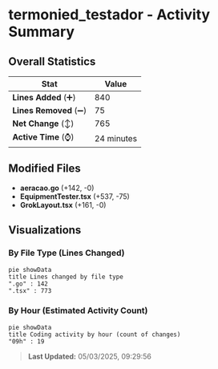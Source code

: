 # termonied_testador - Activity Summary 

## Overall Statistics

| Stat                   | Value                                                             |
| ---------------------- | ----------------------------------------------------------------- |
| **Lines Added** (➕)   | 840                                          |
| **Lines Removed** (➖) | 75                                        |
| **Net Change** (↕)    | 765                |
| **Active Time** (⌚)   | 24 minutes |


## Modified Files
- **aeracao.go** (+142, -0)
- **EquipmentTester.tsx** (+537, -75)
- **GrokLayout.tsx** (+161, -0)

## Visualizations

### By File Type (Lines Changed)

```mermaid
pie showData
title Lines changed by file type
".go" : 142
".tsx" : 773
```

### By Hour (Estimated Activity Count)

```mermaid
pie showData
title Coding activity by hour (count of changes)
"09h" : 19
```


> **Last Updated:** 05/03/2025, 09:29:56